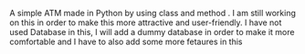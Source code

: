 A simple ATM made in Python by using class and method . I am still working on this in order to make this more attractive and user-friendly. I have not used Database in this, I will add a dummy database in order to make it more comfortable and I have to also add some more fetaures in this
